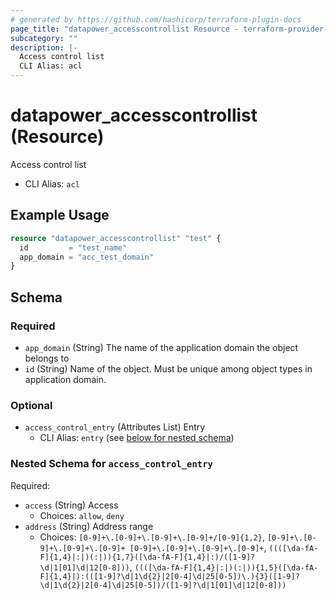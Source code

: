 ```yaml
---
# generated by https://github.com/hashicorp/terraform-plugin-docs
page_title: "datapower_accesscontrollist Resource - terraform-provider-datapower"
subcategory: ""
description: |-
  Access control list
  CLI Alias: acl
---
```


# datapower_accesscontrollist (Resource)

Access control list
  - CLI Alias: `acl`

## Example Usage

```terraform
resource "datapower_accesscontrollist" "test" {
  id         = "test_name"
  app_domain = "acc_test_domain"
}
```

<!-- schema generated by tfplugindocs -->
## Schema

### Required

- `app_domain` (String) The name of the application domain the object belongs to
- `id` (String) Name of the object. Must be unique among object types in application domain.

### Optional

- `access_control_entry` (Attributes List) Entry
  - CLI Alias: `entry` (see [below for nested schema](#nestedatt--access_control_entry))

<a id="nestedatt--access_control_entry"></a>
### Nested Schema for `access_control_entry`

Required:

- `access` (String) Access
  - Choices: `allow`, `deny`
- `address` (String) Address range
  - Choices: `[0-9]+\.[0-9]+\.[0-9]+\.[0-9]+/[0-9]{1,2}`, `[0-9]+\.[0-9]+\.[0-9]+\.[0-9]+ [0-9]+\.[0-9]+\.[0-9]+\.[0-9]+`, `((([\da-fA-F]{1,4}|:|)(:|)){1,7}([\da-fA-F]{1,4}|:)/([1-9]?\d|1[01]\d|12[0-8]))`, `((([\da-fA-F]{1,4}|:|)(:|)){1,5}([\da-fA-F]{1,4}|):(([1-9]?\d|1\d{2}|2[0-4]\d|25[0-5])\.){3}([1-9]?\d|1\d{2}|2[0-4]\d|25[0-5])/([1-9]?\d|1[01]\d|12[0-8]))`
